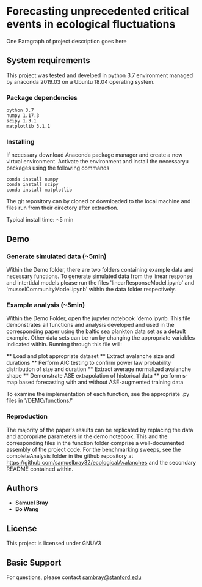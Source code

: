 # Forecasting unprecedented critical events in ecological fluctuations

One Paragraph of project description goes here

## System requirements

This project was tested and develped in python 3.7 environment managed by anaconda 2019.03 on a Ubuntu 18.04 operating system.

### Package dependencies

```
python 3.7
numpy 1.17.3
scipy 1.3.1
matplotlib 3.1.1

```

### Installing

If necessary download Anaconda package manager and create a new virtual environment. Activate the environment and install the necessaryu packages using the following commands

```
conda install numpy
conda install scipy
conda install matplotlib
```

The git repository can by cloned or downloaded to the local machine and files run from their directory after extraction.

Typical install time: ~5 min

## Demo

### Generate simulated data (~5min)

Within the Demo folder, there are two folders containing example data and necessary functions. To generate simulated data from the linear response and intertidal models please run the files 'linearResponseModel.ipynb' and 'musselCommunityModel.ipynb' within the data folder respectively. 

### Example analysis (~5min)

Within the Demo Folder, open the jupyter notebook 'demo.ipynb. This file demonstrates all functions and analysis developed and used in the corresponding paper using the baltic sea plankton data set as a default example. Other data sets can be run by changing the appropriate variables indicated within. Running through this file will:

** Load and plot appropriate dataset
** Extract avalanche size and durations
** Perform AIC testing to confirm power law probability distribution of size and duration
** Extract average normalized avalanche shape
** Demonstrate ASE extrapolation of historical data
** perform s-map based forecasting with and without ASE-augmented training data

To examine the implementation of each function, see the appropriate .py files in '/DEMO/functions/'

### Reproduction

The majority of the paper's results can be replicated by replacing the data and appropriate parameters in the demo notebook. This and the corresponding files in the function folder comprise a well-documented assembly of the project code. For the benchmarking sweeps, see the completeAnalysis folder in the github repository at https://github.com/samuelbray32/ecologicalAvalanches and the secondary README contained within.


## Authors

* **Samuel Bray** 
* **Bo Wang**


## License

This project is licensed under GNUV3

## Basic Support

For questions, please contact sambray@stanford.edu

